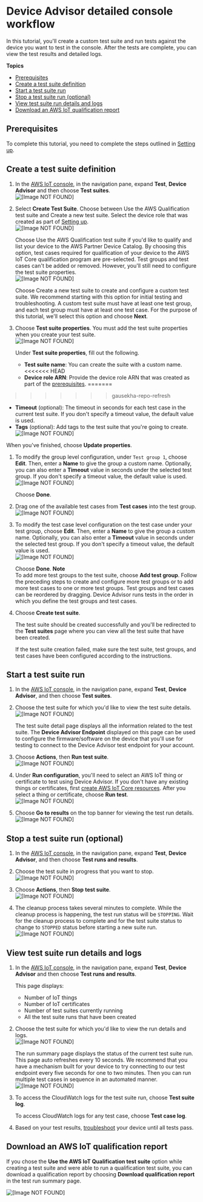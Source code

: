 # Device Advisor detailed console workflow<a name="device-advisor-console-tutorial"></a>

In this tutorial, you'll create a custom test suite and run tests against the device you want to test in the console\. After the tests are complete, you can view the test results and detailed logs\.

**Topics**
+ [Prerequisites](#da-detailed-prereqs)
+ [Create a test suite definition](#device-advisor-console-create-suite)
+ [Start a test suite run](#device-advisor-console-run-test-suite)
+ [Stop a test suite run \(optional\)](#device-advisor-stop-test-run)
+ [View test suite run details and logs](#device-advisor-console-view-logs)
+ [Download an AWS IoT qualification report](#device-advisor-console-qualification-report)

## Prerequisites<a name="da-detailed-prereqs"></a>

To complete this tutorial, you need to complete the steps outlined in [Setting up](device-advisor-setting-up.md)\.

## Create a test suite definition<a name="device-advisor-console-create-suite"></a>

1. In the [AWS IoT console](https://console.aws.amazon.com/iot), in the navigation pane, expand **Test**, **Device Advisor** and then choose **Test suites**\.  
![\[Image NOT FOUND\]](http://docs.aws.amazon.com/iot/latest/developerguide/images/da-testsuite.png)

1. Select **Create Test Suite**\. Choose between Use the AWS Qualification test suite and Create a new test suite\. Select the device role that was created as part of [Setting up](https://docs.aws.amazon.com/iot/latest/developerguide/device-advisor-setting-up.html)\.  
![\[Image NOT FOUND\]](http://docs.aws.amazon.com/iot/latest/developerguide/images/da-create-test-suite.png)

   Choose Use the AWS Qualification test suite if you'd like to qualify and list your device to the AWS Partner Device Catalog\. By choosing this option, test cases required for qualification of your device to the AWS IoT Core qualification program are pre\-selected\. Test groups and test cases can't be added or removed\. However, you'll still need to configure the test suite properties\.  
![\[Image NOT FOUND\]](http://docs.aws.amazon.com/iot/latest/developerguide/images/da-core-test-suite.png)

   Choose Create a new test suite to create and configure a custom test suite\. We recommend starting with this option for initial testing and troubleshooting\. A custom test suite must have at least one test group, and each test group must have at least one test case\. For the purpose of this tutorial, we'll select this option and choose **Next**\.

1. Choose **Test suite properties**\. You must add the test suite properties when you create your test suite\.  
![\[Image NOT FOUND\]](http://docs.aws.amazon.com/iot/latest/developerguide/images/da-test-suite-properties.png)

   Under **Test suite properties**, fill out the following\.
   + **Test suite name**: You can create the suite with a custom name\.
<<<<<<< HEAD
   + **Device role ARN**: Provide the device role ARN that was created as part of the [prerequisites](device-advisor-setting-up.md)\.
=======
>>>>>>> gausekha-repo-refresh
   + **Timeout** \(optional\): The timeout in seconds for each test case in the current test suite\. If you don't specify a timeout value, the default value is used\.
   + **Tags** \(optional\): Add tags to the test suite that you're going to create\.  
![\[Image NOT FOUND\]](http://docs.aws.amazon.com/iot/latest/developerguide/images/da-test-suite-properties-1.png)

   When you've finished, choose **Update properties**\.

1. To modify the group level configuration, under `Test group 1`, choose **Edit**\. Then, enter a **Name** to give the group a custom name\. Optionally, you can also enter a **Timeout** value in seconds under the selected test group\. If you don't specify a timeout value, the default value is used\.  
![\[Image NOT FOUND\]](http://docs.aws.amazon.com/iot/latest/developerguide/images/da-edit-test-group.png)

   Choose **Done**\.

1. Drag one of the available test cases from **Test cases** into the test group\.  
![\[Image NOT FOUND\]](http://docs.aws.amazon.com/iot/latest/developerguide/images/da-drag-test-cases.png)

1. To modify the test case level configuration on the test case under your test group, choose **Edit**\. Then, enter a **Name** to give the group a custom name\. Optionally, you can also enter a **Timeout** value in seconds under the selected test group\. If you don't specify a timeout value, the default value is used\.  
![\[Image NOT FOUND\]](http://docs.aws.amazon.com/iot/latest/developerguide/images/da-edit-test-case.png)

   Choose **Done**\.
**Note**  
To add more test groups to the test suite, choose **Add test group**\. Follow the preceding steps to create and configure more test groups or to add more test cases to one or more test groups\. Test groups and test cases can be reordered by dragging\. Device Advisor runs tests in the order in which you define the test groups and test cases\.

1. Choose **Create test suite**\.

   The test suite should be created successfully and you'll be redirected to the **Test suites** page where you can view all the test suite that have been created\.

   If the test suite creation failed, make sure the test suite, test groups, and test cases have been configured according to the instructions\.

## Start a test suite run<a name="device-advisor-console-run-test-suite"></a>

1. In the [AWS IoT console](https://console.aws.amazon.com/iot), in the navigation pane, expand **Test**, **Device Advisor**, and then choose **Test suites**\.

1. Choose the test suite for which you'd like to view the test suite details\.  
![\[Image NOT FOUND\]](http://docs.aws.amazon.com/iot/latest/developerguide/images/da-test-suites.png)

   The test suite detail page displays all the information related to the test suite\. The **Device Advisor Endpoint** displayed on this page can be used to configure the firmware/software on the device that you'll use for testing to connect to the Device Advisor test endpoint for your account\.

1. Choose **Actions**, then **Run test suite**\.  
![\[Image NOT FOUND\]](http://docs.aws.amazon.com/iot/latest/developerguide/images/da-run-test-suites.png)

1. Under **Run configuration**, you'll need to select an AWS IoT thing or certificate to test using Device Advisor\. If you don't have any existing things or certificates, first [create AWS IoT Core resources](device-advisor-setting-up.md)\. After you select a thing or certificate, choose **Run test**\.  
![\[Image NOT FOUND\]](http://docs.aws.amazon.com/iot/latest/developerguide/images/da-choose-thing-certificate.png)

1. Choose **Go to results** on the top banner for viewing the test run details\.  
![\[Image NOT FOUND\]](http://docs.aws.amazon.com/iot/latest/developerguide/images/da-test-run-results.png)

## Stop a test suite run \(optional\)<a name="device-advisor-stop-test-run"></a>

1. In the [AWS IoT console](https://console.aws.amazon.com/https://console.aws.amazon.com/iot), in the navigation pane, expand **Test**, **Device Advisor**, and then choose **Test runs and results**\.

1. Choose the test suite in progress that you want to stop\.  
![\[Image NOT FOUND\]](http://docs.aws.amazon.com/iot/latest/developerguide/images/da-test-suite-to-stop.PNG)

1. Choose **Actions**, then **Stop** **test suite**\.  
![\[Image NOT FOUND\]](http://docs.aws.amazon.com/iot/latest/developerguide/images/da-stop-test-suite.PNG)

1. The cleanup process takes several minutes to complete\. While the cleanup process is happening, the test run status will be `STOPPING`\. Wait for the cleanup process to complete and for the test suite status to change to `STOPPED` status before starting a new suite run\.  
![\[Image NOT FOUND\]](http://docs.aws.amazon.com/iot/latest/developerguide/images/da-stopped-test-suite.PNG)

## View test suite run details and logs<a name="device-advisor-console-view-logs"></a>

1. In the [AWS IoT console](https://console.aws.amazon.com/iot), in the navigation pane, expand **Test**, **Device Advisor** and then choose **Test runs and results**\.

   This page displays:
   + Number of IoT things
   + Number of IoT certificates
   + Number of test suites currently running
   + All the test suite runs that have been created

1. Choose the test suite for which you'd like to view the run details and logs\.  
![\[Image NOT FOUND\]](http://docs.aws.amazon.com/iot/latest/developerguide/images/da-test-suite-run.png)

   The run summary page displays the status of the current test suite run\. This page auto refreshes every 10 seconds\. We recommend that you have a mechanism built for your device to try connecting to our test endpoint every five seconds for one to two minutes\. Then you can run multiple test cases in sequence in an automated manner\.  
![\[Image NOT FOUND\]](http://docs.aws.amazon.com/iot/latest/developerguide/images/da-run-summary.png)

1. To access the CloudWatch logs for the test suite run, choose **Test suite log**\.

   To access CloudWatch logs for any test case, choose **Test case log**\.

1. Based on your test results, [troubleshoot](https://docs.aws.amazon.com/iot/latest/developerguide/iot_troubleshooting.html#device-advisor-troubleshooting) your device until all tests pass\.

## Download an AWS IoT qualification report<a name="device-advisor-console-qualification-report"></a>

If you chose the **Use the AWS IoT Qualification test suite** option while creating a test suite and were able to run a qualification test suite, you can download a qualification report by choosing **Download qualification report** in the test run summary page\.

![\[Image NOT FOUND\]](http://docs.aws.amazon.com/iot/latest/developerguide/images/da-qualification-report.png)